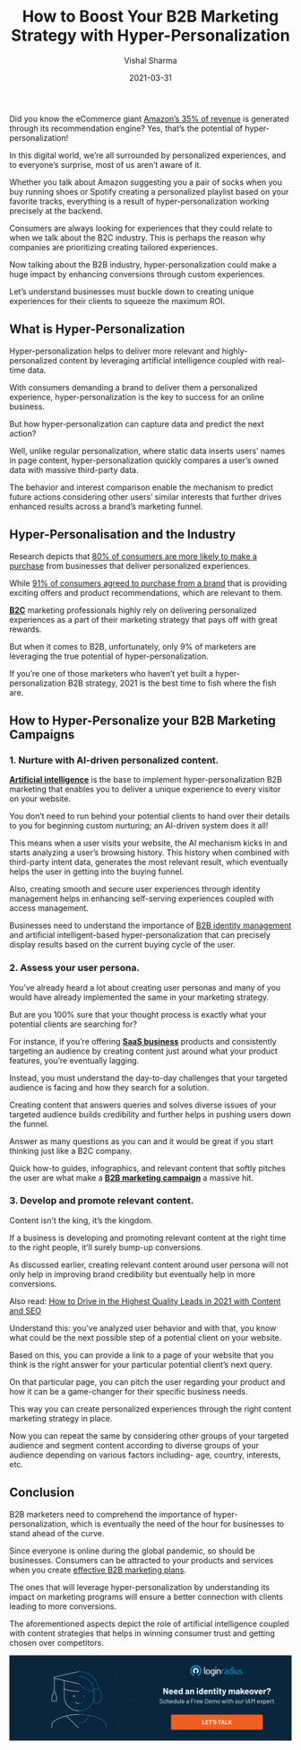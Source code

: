 ﻿---
title: "How to Boost Your B2B Marketing Strategy with Hyper-Personalization"
date: "2021-03-31"
coverImage: "Effective-Communication-Strategies.jpg"
category: ["loginradius"]
featured: false 
author: "Vishal Sharma"
description: "Hyper-personalization helps to deliver more relevant and highly-personalized content by leveraging artificial intelligence coupled with real-time data. With consumers demanding a brand to deliver them a personalized experience, hyper-personalization is the key to success for an online business."
metadescription: "Learn how to invoke the potential of hyper-personalization in your B2B marketing strategy for more conversions that thrive business success."
metatitle: "How to Boost Your B2B Marketing Strategy with Hyper-Personalization"

---



Did you know the eCommerce giant [Amazon’s 35% of revenue](https://www.forbes.com/sites/blakemorgan/2018/07/16/how-amazon-has-re-organized-around-artificial-intelligence-and-machine-learning/?sh=5b9b75db7361) is generated through its recommendation engine? Yes, that’s the potential of hyper-personalization!

In this digital world, we’re all surrounded by personalized experiences, and to everyone’s surprise, most of us aren’t aware of it.

Whether you talk about Amazon suggesting you a pair of socks when you buy running shoes or Spotify creating a personalized playlist based on your favorite tracks, everything is a result of hyper-personalization working precisely at the backend.

Consumers are always looking for experiences that they could relate to when we talk about the B2C industry. This is perhaps the reason why companies are prioritizing creating tailored experiences.

Now talking about the B2B industry, hyper-personalization could make a huge impact by enhancing conversions through custom experiences.

Let’s understand businesses must buckle down to creating unique experiences for their clients to squeeze the maximum ROI.

## What is Hyper-Personalization

Hyper-personalization helps to deliver more relevant and highly-personalized content by leveraging artificial intelligence coupled with real-time data.

With consumers demanding a brand to deliver them a personalized experience, hyper-personalization is the key to success for an online business.

But how hyper-personalization can capture data and predict the next action?

Well, unlike regular personalization, where static data inserts users’ names in page content, hyper-personalization quickly compares a user’s owned data with massive third-party data.

The behavior and interest comparison enable the mechanism to predict future actions considering other users’ similar interests that further drives enhanced results across a brand’s marketing funnel.

## Hyper-Personalisation and the Industry

Research depicts that [80% of consumers are more likely to make a purchase](https://us.epsilon.com/pressroom/new-epsilon-research-indicates-80-of-consumers-are-more-likely-to-make-a-purchase-when-brands-offer-personalized-experiences) from businesses that deliver personalized experiences.

While [91% of consumers agreed to purchase from a brand](https://www.accenture.com/_acnmedia/PDF-77/Accenture-Pulse-Survey.pdf) that is providing exciting offers and product recommendations, which are relevant to them.

**[B2C](https://www.loginradius.com/b2c-identity/)** marketing professionals highly rely on delivering personalized experiences as a part of their marketing strategy that pays off with great rewards.

But when it comes to B2B, unfortunately, only 9% of marketers are leveraging the true potential of hyper-personalization.

If you’re one of those marketers who haven’t yet built a hyper-personalization B2B strategy, 2021 is the best time to fish where the fish are.

## How to Hyper-Personalize your B2B Marketing Campaigns

### 1. Nurture with AI-driven personalized content.

**[Artificial intelligence](https://www.loginradius.com/blog/engineering/AI-and-IoT-The-Perfect-Match/)** is the base to implement hyper-personalization B2B marketing that enables you to deliver a unique experience to every visitor on your website.

You don’t need to run behind your potential clients to hand over their details to you for beginning custom nurturing; an AI-driven system does it all!

This means when a user visits your website, the AI mechanism kicks in and starts analyzing a user’s browsing history. This history when combined with third-party intent data, generates the most relevant result, which eventually helps the user in getting into the buying funnel.

Also, creating smooth and secure user experiences through identity management helps in enhancing self-serving experiences coupled with access management.

Businesses need to understand the importance of [B2B identity management](https://www.loginradius.com/b2b-identity/) and artificial intelligent-based hyper-personalization that can precisely display results based on the current buying cycle of the user.

### 2. Assess your user persona.

You’ve already heard a lot about creating user personas and many of you would have already implemented the same in your marketing strategy.

But are you 100% sure that your thought process is exactly what your potential clients are searching for?

For instance, if you’re offering **[SaaS business](https://www.loginradius.com/blog/fuel/2021/02/saas-consumer-support/)** products and consistently targeting an audience by creating content just around what your product features, you’re eventually lagging.

Instead, you must understand the day-to-day challenges that your targeted audience is facing and how they search for a solution.

Creating content that answers queries and solves diverse issues of your targeted audience builds credibility and further helps in pushing users down the funnel.

Answer as many questions as you can and it would be great if you start thinking just like a B2C company.

Quick how-to guides, infographics, and relevant content that softly pitches the user are what make a **[B2B marketing campaign](https://www.loginradius.com/blog/fuel/2021/03/20-content-ideas-for-most-engaging-b2b-linkedin-posts/)** a massive hit.

### 3. Develop and promote relevant content.

Content isn’t the king, it’s the kingdom.

If a business is developing and promoting relevant content at the right time to the right people, it’ll surely bump-up conversions.

As discussed earlier, creating relevant content around user persona will not only help in improving brand credibility but eventually help in more conversions.

Also read: [How to Drive in the Highest Quality Leads in 2021 with Content and SEO](https://www.loginradius.com/blog/fuel/2021/03/How-to-Drive-in-the-Highest-Quality-Leads-in-2021-with-Content-and-SEO/)

Understand this: you’ve analyzed user behavior and with that, you know what could be the next possible step of a potential client on your website.

Based on this, you can provide a link to a page of your website that you think is the right answer for your particular potential client’s next query.

On that particular page, you can pitch the user regarding your product and how it can be a game-changer for their specific business needs.

This way you can create personalized experiences through the right content marketing strategy in place.

Now you can repeat the same by considering other groups of your targeted audience and segment content according to diverse groups of your audience depending on various factors including- age, country, interests, etc.

## Conclusion

B2B marketers need to comprehend the importance of hyper-personalization, which is eventually the need of the hour for businesses to stand ahead of the curve.

Since everyone is online during the global pandemic, so should be businesses. Consumers can be attracted to your products and services when you create [effective B2B marketing plans](https://www.loginradius.com/blog/growth/how-to-make-businesses-marketing-plans-after-coronavirus/).

The ones that will leverage hyper-personalization by understanding its impact on marketing programs will ensure a better connection with clients leading to more conversions.

The aforementioned aspects depict the role of artificial intelligence coupled with content strategies that helps in winning consumer trust and getting chosen over competitors.

[![book-a-demo-Consultation](loginradius-book-a-demo.png)](https://www.loginradius.com/contact-us?utm_source=blog&utm_medium=web&utm_campaign=how-to-boost-your-b2b-marketing-strategy-with-hyper-personalization)